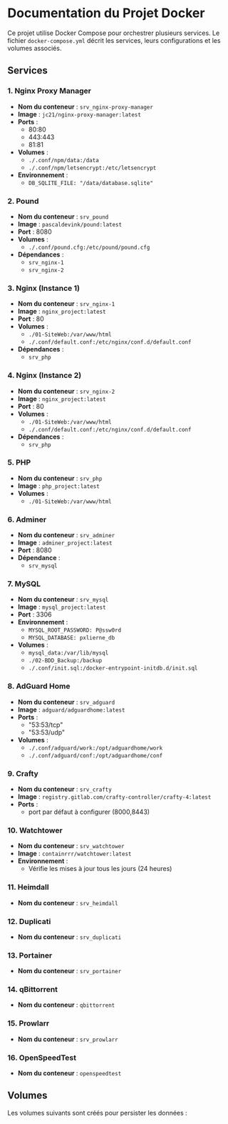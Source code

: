# Documentation du Projet Docker

Ce projet utilise Docker Compose pour orchestrer plusieurs services. Le fichier `docker-compose.yml` décrit les services, leurs configurations et les volumes associés.

## Services

### 1. Nginx Proxy Manager
- **Nom du conteneur** : `srv_nginx-proxy-manager`
- **Image** : `jc21/nginx-proxy-manager:latest`
- **Ports** :
  - 80:80
  - 443:443
  - 81:81
- **Volumes** :
  - `./.conf/npm/data:/data`
  - `./.conf/npm/letsencrypt:/etc/letsencrypt`
- **Environnement** :
  - `DB_SQLITE_FILE: "/data/database.sqlite"`

### 2. Pound
- **Nom du conteneur** : `srv_pound`
- **Image** : `pascaldevink/pound:latest`
- **Port** : 8080
- **Volumes** :
  - `./.conf/pound.cfg:/etc/pound/pound.cfg`
- **Dépendances** :
  - `srv_nginx-1`
  - `srv_nginx-2`

### 3. Nginx (Instance 1)
- **Nom du conteneur** : `srv_nginx-1`
- **Image** : `nginx_project:latest`
- **Port** : 80
- **Volumes** :
  - `./01-SiteWeb:/var/www/html`
  - `./.conf/default.conf:/etc/nginx/conf.d/default.conf`
- **Dépendances** :
  - `srv_php`

### 4. Nginx (Instance 2)
- **Nom du conteneur** : `srv_nginx-2`
- **Image** : `nginx_project:latest`
- **Port** : 80
- **Volumes** :
  - `./01-SiteWeb:/var/www/html`
  - `./.conf/default.conf:/etc/nginx/conf.d/default.conf`
- **Dépendances** :
  - `srv_php`

### 5. PHP
- **Nom du conteneur** : `srv_php`
- **Image** : `php_project:latest`
- **Volumes** :
  - `./01-SiteWeb:/var/www/html`

### 6. Adminer
- **Nom du conteneur** : `srv_adminer`
- **Image** : `adminer_project:latest`
- **Port** : 8080
- **Dépendance** :
  - `srv_mysql`

### 7. MySQL
- **Nom du conteneur** : `srv_mysql`
- **Image** : `mysql_project:latest`
- **Port** : 3306
- **Environnement** :
  - `MYSQL_ROOT_PASSWORD: P@ssw0rd`
  - `MYSQL_DATABASE: pxlierne_db`
- **Volumes** :
  - `mysql_data:/var/lib/mysql`
  - `./02-BDD_Backup:/backup`
  - `./.conf/init.sql:/docker-entrypoint-initdb.d/init.sql`

### 8. AdGuard Home
- **Nom du conteneur** : `srv_adguard`
- **Image** : `adguard/adguardhome:latest`
- **Ports** :
  - "53:53/tcp"
  - "53:53/udp"
- **Volumes** :
  - `./.conf/adguard/work:/opt/adguardhome/work`
  - `./.conf/adguard/conf:/opt/adguardhome/conf`

### 9. Crafty
- **Nom du conteneur** : `srv_crafty`
- **Image** : `registry.gitlab.com/crafty-controller/crafty-4:latest`
- **Ports** : 
    - port par défaut à configurer (8000,8443)
  
### 10. Watchtower
- **Nom du conteneur** : `srv_watchtower`
- **Image** : `containrrr/watchtower:latest`
- **Environnement** :
    - Vérifie les mises à jour tous les jours (24 heures)
  
### 11. Heimdall
- **Nom du conteneur** : `srv_heimdall`
  
### 12. Duplicati
- **Nom du conteneur** : `srv_duplicati`

### 13. Portainer
- **Nom du conteneur** : `srv_portainer`
  
### 14. qBittorrent
- **Nom du conteneur** : `qbittorrent`
  
### 15. Prowlarr
- **Nom du conteneur** : `srv_prowlarr`

### 16. OpenSpeedTest
- **Nom du conteneur** : `openspeedtest`

## Volumes

Les volumes suivants sont créés pour persister les données :

